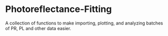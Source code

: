 # Photoreflectance-Fitting
A collection of functions to make importing, plotting, and analyzing batches of PR, PL and other data easier.
